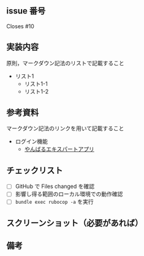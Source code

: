 ## issue 番号

Closes #10

## 実装内容

原則，マークダウン記法のリストで記載すること

- リスト1
  - リスト1-1
  - リスト1-2

## 参考資料

マークダウン記法のリンクを用いて記載すること

- ログイン機能
  - [やんばるエキスパートアプリ](https://www.yanbaru-code.com/texts/219)

## チェックリスト

- [ ] GitHub で Files changed を確認
- [ ] 影響し得る範囲のローカル環境での動作確認
- [ ] `bundle exec rubocop -a` を実行

## スクリーンショット（必要があれば）


## 備考
